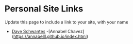 # Personal Site Links

Update this page to include a link to your site, with your name

- [Dave Schwantes](http://dinosaurseateverybody.com/)
-[Annabel Chavez] (https://annabelll.github.io/index.html)
